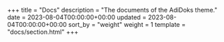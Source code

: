 +++
title = "Docs"
description = "The documents of the AdiDoks theme."
date = 2023-08-04T00:00:00+00:00
updated = 2023-08-04T00:00:00+00:00
sort_by = "weight"
weight = 1
template = "docs/section.html"
+++
